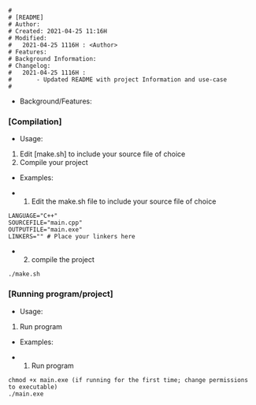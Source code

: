 ```
#
# [README]
# Author: 
# Created: 2021-04-25 11:16H
# Modified:
#   2021-04-25 1116H : <Author>
# Features: 
# Background Information: 
# Changelog:
#   2021-04-25 1116H :
#       - Updated README with project Information and use-case
#
```

+ Background/Features: 
> 

### [Compilation]
+ Usage:
1. Edit [make.sh] to include your source file of choice
2. Compile your project

+ Examples:
* 1. Edit the make.sh file to include your source file of choice
```
LANGUAGE="C++"
SOURCEFILE="main.cpp"
OUTPUTFILE="main.exe"
LINKERS="" # Place your linkers here
```
* 2. compile the project
```
./make.sh
```

### [Running program/project]
+ Usage:
1. Run program

+ Examples:
* 1. Run program
```
chmod +x main.exe (if running for the first time; change permissions to executable)
./main.exe
```

